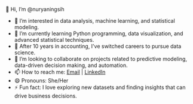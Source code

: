  👋 Hi, I’m @nuryaningsih
* 👀 I’m interested in data analysis, machine learning, and statistical modeling.
* 🌱 I’m currently learning Python programming, data visualization, and advanced statistical techniques.
* 💼 After 10 years in accounting, I've switched careers to pursue data science.
* 💞️ I’m looking to collaborate on projects related to predictive modeling, data-driven decision making, and automation.
* 📫 How to reach me: [Email](mailto:nuryaningsih14@gmail.com.com) | [LinkedIn](https://www.linkedin.com/in/nuryaningsih/)
* 😄 Pronouns: She/Her
* ⚡ Fun fact: I love exploring new datasets and finding insights that can drive business decisions.
